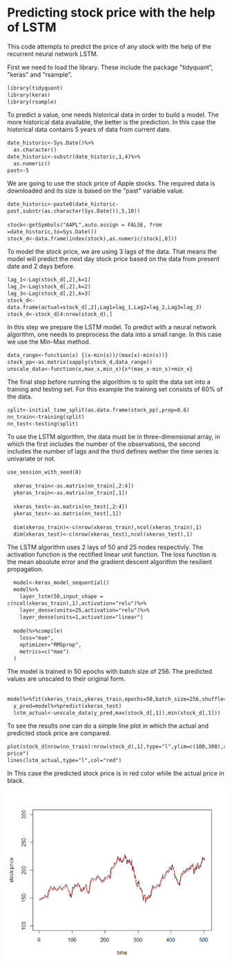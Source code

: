 # Predicting stock price with the help of LSTM

This code attempts to predict the price of any stock with the help of the recurrent neural network LSTM. 

First we need to load the library. These include the package "tidyquant", "keras" and "rsample". 
```{r}
library(tidyquant)
library(keras)
library(rsample)
```

To predict a value, one needs historical data in order to build a model. The more historical data available, the better is the prediction. In this case the historical data contains 5 years of data from current date.
```{r}
date_historic<-Sys.Date()%>%
  as.character()
date_historic<-substr(date_historic,1,4)%>%
  as.numeric()
past<-5
```
We are going to use the stock price of Apple stocks. The required data is downloaded and its size is based on the "past" variable value.
```{r}
date_historic<-paste0(date_historic-past,substr(as.character(Sys.Date()),5,10))

stock<-getSymbols("AAPL",auto.assign = FALSE, from =date_historic,to=Sys.Date())
stock_d<-data.frame(index(stock),as.numeric(stock[,6])) 
```
To model the stock price, we are using 3 lags of the data. That means the model will predict the next day stock price based on the data from present date and 2 days before.
```{r}
lag_1<-Lag(stock_d[,2],k=1)
lag_2<-Lag(stock_d[,2],k=2)
lag_3<-Lag(stock_d[,2],k=3)
stock_d<-data.frame(actual=stock_d[,2],Lag1=lag_1,Lag2=lag_2,Lag3=lag_3)
stock_d<-stock_d[4:nrow(stock_d),]
```
In this step we prepare the LSTM model. To predict with a neural network algorithm, one needs to preprocess the data into a small range. In this case we use the Min-Max method.
```{r}
data_range<-function(x) {(x-min(x))/(max(x)-min(x))}
stock_pp<-as.matrix(sapply(stock_d,data_range))
unscale_data<-function(x,max_x,min_x){x*(max_x-min_x)+min_x}
```
The final step before running the algorithim is to split the data set into a training and testing set. For this example the training set consists of 60% of the data.
```{r}
split<-initial_time_split(as.data.frame(stock_pp),prop=0.6)
nn_train<-training(split)
nn_test<-testing(split)
```
To use the LSTM algorithm, the data must be in three-dimensional array, in which the first includes the number of the observations, the second includes the number of lags and the third defines wether the time series is univariate or not.
```{r}
use_session_with_seed(8)

  xkeras_train<-as.matrix(nn_train[,2:4])
  ykeras_train<-as.matrix(nn_train[,1])
  
  xkeras_test<-as.matrix(nn_test[,2:4])
  ykeras_test<-as.matrix(nn_test[,1])
  
  dim(xkeras_train)<-c(nrow(xkeras_train),ncol(xkeras_train),1)
  dim(xkeras_test)<-c(nrow(xkeras_test),ncol(xkeras_test),1)
```
The LSTM algorithm uses 2 lays of 50 and 25 nodes respectivly. The activation function is the rectified linear unit function. The loss function is the mean absolute error and the gradient descent algorithm the resilient propagation.
```{r}  
  model<-keras_model_sequential()
  model%>%
    layer_lstm(50,input_shape = c(ncol(xkeras_train),1),activation="relu")%>%
    layer_dense(units=25,activation="relu")%>%
    layer_dense(units=1,activation="linear")
  
  model%>%compile(
    loss="mae",
    optimizer="RMSprop",
    metrics=c("mae") 
  )
```
The model is trained in 50 epochs with batch size of 256. The predicted values are unscaled to their original form. 
```{r} 
  model%>%fit(xkeras_train,ykeras_train,epochs=50,batch_size=256,shuffle=F)
  y_pred=model%>%predict(xkeras_test)
  lstm_actual<-unscale_data(y_pred,max(stock_d[,1]),min(stock_d[,1]))
```
To see the results one can do a simple line plot in which the actual and predicted stock price are compared.
```{r} 
plot(stock_d[nrow(nn_train):nrow(stock_d),1],type="l",ylim=c(100,300),xlab="time",ylab="stock price")
lines(lstm_actual,type="l",col="red")
```
In This case the predicted stock price is in red color while the actual price in black.
![Screenshot](Rplot.png)
